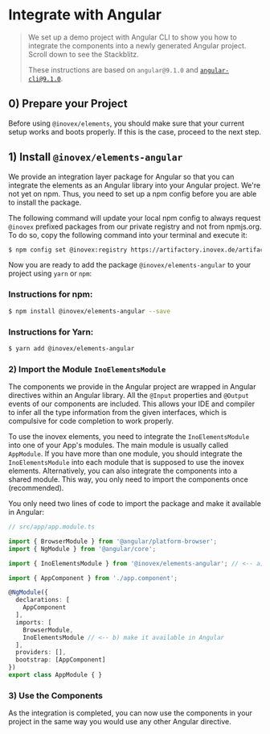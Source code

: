 # Integrate with Angular

> We set up a demo project with Angular CLI to show you how to integrate the components into a newly generated Angular
> project. Scroll down to see the Stackblitz.
>
> These instructions are based on `angular@9.1.0` and [`angular-cli@9.1.0`](https://cli.angular.io/).

## 0) Prepare your Project

Before using `@inovex/elements`, you should make sure that your current setup works and boots properly.
If this is the case, proceed to the next step.

## 1) Install `@inovex/elements-angular`

We provide an integration layer package for Angular so that you can integrate the elements as an Angular library
into your Angular project. We're not yet on npm. Thus, you need to set up a npm config before you are able to install 
the package.

The following command will update your local npm config to always request `@inovex` prefixed packages from our private
registry and not from npmjs.org. To do so, copy the following command into your terminal and execute it:

```sh
$ npm config set @inovex:registry https://artifactory.inovex.de/artifactory/api/npm/internal-npm/
```

Now you are ready to add the package `@inovex/elements-angular` to your project using `yarn` or `npm`:

### Instructions for npm:

```sh
$ npm install @inovex/elements-angular --save
```

### Instructions for Yarn:

```sh
$ yarn add @inovex/elements-angular
```

### 2) Import the Module `InoElementsModule`

The components we provide in the Angular project are wrapped in Angular directives within an Angular library.
All the `@Input` properties and `@Output` events of our components are included. This allows your IDE
and compiler to infer all the type information from the given interfaces, which is compulsive for code completion
to work properly.

To use the inovex elements, you need to integrate the `InoElementsModule` into one of your App's
modules. The main module is usually called `AppModule`. If you have more than one module, you should
integrate the `InoElementsModule` into each module that is supposed to use the inovex elements. Alternatively,
 you can also integrate the components into a shared module. This way, you only need to import the components once 
 (recommended).

You only need two lines of code to import the package and make it available in Angular:

```typescript
// src/app/app.module.ts

import { BrowserModule } from '@angular/platform-browser';
import { NgModule } from '@angular/core';

import { InoElementsModule } from '@inovex/elements-angular'; // <-- a) import our package

import { AppComponent } from './app.component';

@NgModule({
  declarations: [
    AppComponent
  ],
  imports: [
    BrowserModule,
    InoElementsModule // <-- b) make it available in Angular
  ],
  providers: [],
  bootstrap: [AppComponent]
})
export class AppModule { }
```

### 3) Use the Components

As the integration is completed, you can now use the components in your project in the same way you would use
any other Angular directive.
<!--
To help you getting started, we created a simple todo app for you to play around with:

<iframe width="100%" height="600px" src="https://stackblitz.com/edit/ino-elements-angular-example?embed=1&file=index.js" />
-->
